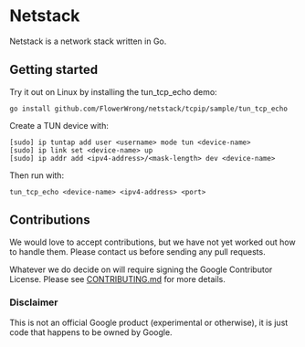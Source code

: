 # Netstack

Netstack is a network stack written in Go.

## Getting started

Try it out on Linux by installing the tun_tcp_echo demo:

```
go install github.com/FlowerWrong/netstack/tcpip/sample/tun_tcp_echo
```

Create a TUN device with:

```
[sudo] ip tuntap add user <username> mode tun <device-name>
[sudo] ip link set <device-name> up
[sudo] ip addr add <ipv4-address>/<mask-length> dev <device-name>
```

Then run with:

```
tun_tcp_echo <device-name> <ipv4-address> <port>
```

## Contributions

We would love to accept contributions, but we have not yet worked
out how to handle them. Please contact us before sending any pull requests.

Whatever we do decide on will require signing the Google Contributor License.
Please see [CONTRIBUTING.md](CONTRIBUTING.md) for more details.

### Disclaimer

This is not an official Google product (experimental or otherwise), it
is just code that happens to be owned by Google.

